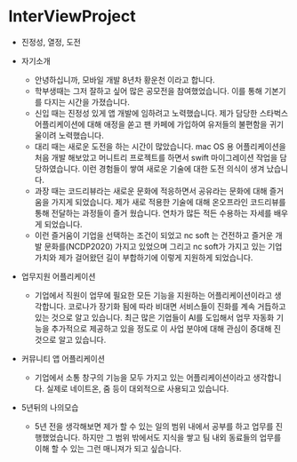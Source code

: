 # InterViewProject

* 진정성, 열정, 도전

* 자기소개
  * 안녕하십니까, 모바일 개발 8년차 황운천 이라고 합니다. 
  * 학부생때는 그저 잘하고 싶어 많은 공모전을 참여했었습니다. 이를 통해 기본기를 다지는 시간을 가졌습니다.
  * 신입 때는 진정성 있게 앱 개발에 임하려고 노력했습니다. 제가 담당한 스타벅스 어플리케이션에 대해 애정을 쏟고 팬 카페에 가입하여 유저들의 불편함을 귀기울이려 노력했습니다.
  * 대리 때는 새로운 도전을 하는 시간이 많았습니다. mac OS 용 어플리케이션을 처음 개발 해보았고 머니트리 프로젝트를 하면서 swift 마이그레이션 작업을 담당하였습니다. 이런 경험들이 쌓여 새로운 기술에 대한 도전 의식이 생겨 났습니다.
  * 과장 때는 코드리뷰라는 새로운 문화에 적응하면서 공유라는 문화에 대해 즐거움을 가지게 되었습니다. 제가 새로 적용한 기술에 대해 온오프라인 코드리뷰를 통해 전달하는 과정들이 즐거 웠습니다. 연차가 많든 적든 수용하는 자세를 배우게 되었습니다.
  * 이런 즐거움이 기업을 선택하는 조건이 되었고 nc soft 는 건전하고 즐거운 개발 문화를(NCDP2020) 가지고 있었으며 그리고 nc soft가 가지고 있는 기업 가치와 제가 걸어왔던 길이 부합하기에 이렇게 지원하게 되었습니다.

* 업무지원 어플리케이션
  * 기업에서 직원이 업무에 필요한 모든 기능을 지원하는 어플리케이션이라고 생각합니다. 코로나가 장기화 됨에 따라 비대면 서비스들이 진화를 계속 거듭하고 있는 것으로 알고 있습니다. 최근 많은 기업들이 AI를 도입해서 업무 자동화 기능을 추가적으로 제공하고 있을 정도로 이 사업 분야에 대해 관심이 증대해 진 것으로 알고 있습니다.
  
* 커뮤니티 앱 어플리케이션
  * 기업에서 소통 창구의 기능을 모두 가지고 있는 어플리케이션이라고 생각합니다. 실제로 네이트온, 줌 등이 대외적으로 사용되고 있습니다.
  
* 5년뒤의 나의모습
  * 5년 전을 생각해보면 제가 할 수 있는 일의 범위 내에서 공부를 하고 업무를 진행했었습니다. 하지만 그 범위 밖에서도 지식을 쌓고 팀 내외 동료들의 업무를 이해 할 수 있는 그런 매니져가 되고 싶습니다.
